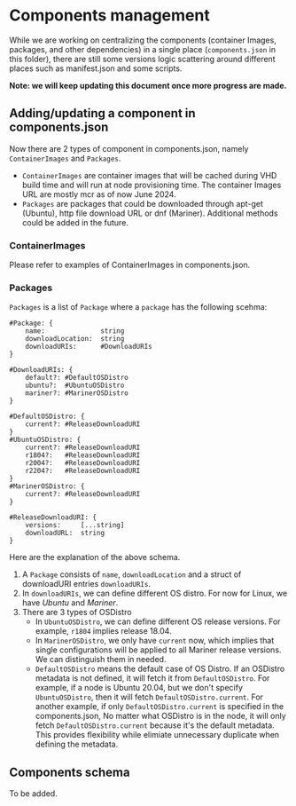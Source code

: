# Components management
While we are working on centralizing the components (container Images, packages, and other dependencies) in a single place (`components.json` in this folder), there are still some versions logic scattering around different places such as manifest.json and some scripts. 

**Note: we will keep updating this document once more progress are made.**

## Adding/updating a component in components.json
Now there are 2 types of component in components.json, namely `ContainerImages` and `Packages`.
- `ContainerImages` are container images that will be cached during VHD build time and will run at node provisioning time. The container Images URL are mostly mcr as of now June 2024.
- `Packages` are packages that could be downloaded through apt-get (Ubuntu), http file download URL or dnf (Mariner). Additional methods could be added in the future.

### ContainerImages
Please refer to examples of ContainerImages in components.json.

### Packages
`Packages` is a list of `Package` where a `package` has the following scehma:
``` 
#Package: {
	name:              string
	downloadLocation:  string
	downloadURIs:      #DownloadURIs
}
```

```
#DownloadURIs: {
	default?: #DefaultOSDistro
	ubuntu?:  #UbuntuOSDistro
	mariner?: #MarinerOSDistro
}
```

```
#DefaultOSDistro: {
	current?: #ReleaseDownloadURI
}
#UbuntuOSDistro: {
	current?: #ReleaseDownloadURI
	r1804?:   #ReleaseDownloadURI
	r2004?:   #ReleaseDownloadURI
	r2204?:   #ReleaseDownloadURI
}
#MarinerOSDistro: {
	current?: #ReleaseDownloadURI
}
```

```
#ReleaseDownloadURI: {
	versions:     [...string]
	downloadURL:  string
}
```
Here are the explanation of the above schema.
1. A `Package` consists of `name`, `downloadLocation` and a struct of downloadURI entries `downloadURIs`.
1. In `downloadURIs`, we can define different OS distro. For now for Linux, we have _Ubuntu_ and _Mariner_.
1. There are 3 types of OSDistro
    - In `UbuntuOSDistro`, we can define different OS release versions. For example, `r1804` implies release 18.04.
    - In `MarinerOSDistro`, we only have `current` now, which implies that single configurations will be applied to all Mariner release versions. We can distinguish them in needed.
    - `DefaultOSDistro` means the default case of OS Distro. If an OSDistro metadata is not defined, it will fetch it from `DefaultOSDistro`. For example, if a node is Ubuntu 20.04, but we don't specify `UbuntuOSDistro`, then it will fetch `DefaultOSDistro.current`. For another example, if only `DefaultOSDistro.current` is specified in the components.json, No matter what OSDistro is in the node, it will only fetch `DefaultOSDistro.current` because it's the default metadata. This provides flexibility while elimiate unnecessary duplicate when defining the metadata.

## Components schema

To be added.